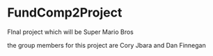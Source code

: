 # FundComp2Project
FInal project which will be Super Mario Bros

  the group members for this project are Cory Jbara and Dan Finnegan

